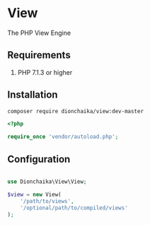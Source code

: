 # View
The PHP View Engine

## Requirements
1. PHP 7.1.3 or higher

## Installation
```bash
composer require dionchaika/view:dev-master
```

```php
<?php

require_once 'vendor/autoload.php';
```

## Configuration
```php

use Dionchaika\View\View;

$view = new View(
    '/path/to/views',
    '/optional/path/to/compiled/views'
);
```
